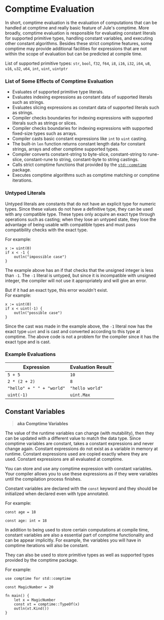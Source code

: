 # Comptime Evaluation

In short, comptime evaluation is the evaluation of computations that can be handled at comptime and really basic feature of Jule's comptime. More broadly, comptime evaluation is responsible for evaluating constant literals for supported primitive types, handling constant variables, and executing other constant algorithms. Besides these strict comptime features, some comptime may provide additional facilities for expressions that are not within the scope of evaluation but can be predicted at compile time.

List of supported primitive types: `str`, `bool`, `f32`, `f64`, `i8`, `i16`, `i32`, `i64`, `u8`, `u16`, `u32`, `u64`, `int`, `uint`, `uintptr`

### List of Some Effects of Comptime Evaluation

- Evaluates of supported primitive type literals.
- Evaluates indexing expressions as constant data of supported literals such as strings.
- Evaluates slicing expressions as constant data of supported literals such as strings.
- Compiler checks boundaries for indexing expressions with supported literals such as strings or slices.
- Compiler checks boundaries for indexing expressions with supported fixed-size types such as arrays.
- Compiler casts basic constant expressions like `int` to `uint` casting.
- The built-in `len` function returns constant length data for constant strings, arrays and other comptime supported types.
- Compiler converts constant-string to byte-slice, constant-string to rune-slice, constant-rune to string, constant-byte to string castings.
- Calls strict comptime functions that provided by the [`std::comptime`](/std/comptime) package.
- Executes comptime algorithms such as comptime matching or comptime iterations.

### Untyped Literals

Untyped literals are constants that do not have an explicit type for numeric types. Since these values ​​do not have a definitive type, they can be used with any compatible type. These types only acquire an exact type through operations such as casting; when they lose an untyped state, they lose the advantage of being usable with compatible types and must pass compatibility checks with the exact type.

For example:
```jule
x := uint(0)
if x < -1 {
    outln("impossible case")
}
```
The example above has an if that checks that the unsigned integer is less than `-1`. The `-1` literal is untyped, but since it is incompatible with unsigned integer, the compiler will not use it appropriately and will give an error.

But if it had an exact type, this error wouldn't exist.\
For example:
```jule
x := uint(0)
if x < uint(-1) {
    outln("possible case")
}
```
Since the cast was made in the example above, the `-1` literal now has the exact type `uint` and is cast and converted according to this type at comptime. The above code is not a problem for the compiler since it has the exact type and is cast.

### Example Evaluations

| Expression                | Evaluation Result                      |
|---------------------------|----------------------------------------|
| `5 + 5`                   | `10`                                   |
| `2 * (2 + 2)`             | `8`                                    |
| `"hello" + " " + "world"` | `"hello world"`                        |
| `uint(-1)`                | `uint.Max`                             |

## Constant Variables

> **aka Comptime Variables**

The value of the runtime variables can change (with mutability), then they can be updated with a different value to match the data type. Since comptime variables are constant, takes a constant expressions and never change again. Constant expressions do not exist as a variable in memory at runtime. Constant expressions used are copied exactly where they are used. Constant expressions are all evaluated at comptime.

You can store and use any comptime expression with constant variables. Your compiler allows you to use these expressions as if they were variables until the compilation process finishes.

Constant variables are declared with the `const` keyword and they should be initialized when declared even with type annotated.

For example: 
```jule
const age = 18
```
```jule
const age: int = 18
```

In addition to being used to store certain computations at compile time, constant variables are also a essential part of comptime functionality and can be appear implicitly. For example, the variables you will have in comptime iterations will also be constant.

They can also be used to store primitive types as well as supported types provided by the comptime package.

For example:
```jule
use comptime for std::comptime

const MagicNumber = 20

fn main() {
    let x = MagicNumber
    const xt = comptime::TypeOf(x)
    outln(xt.Kind())
}
```
